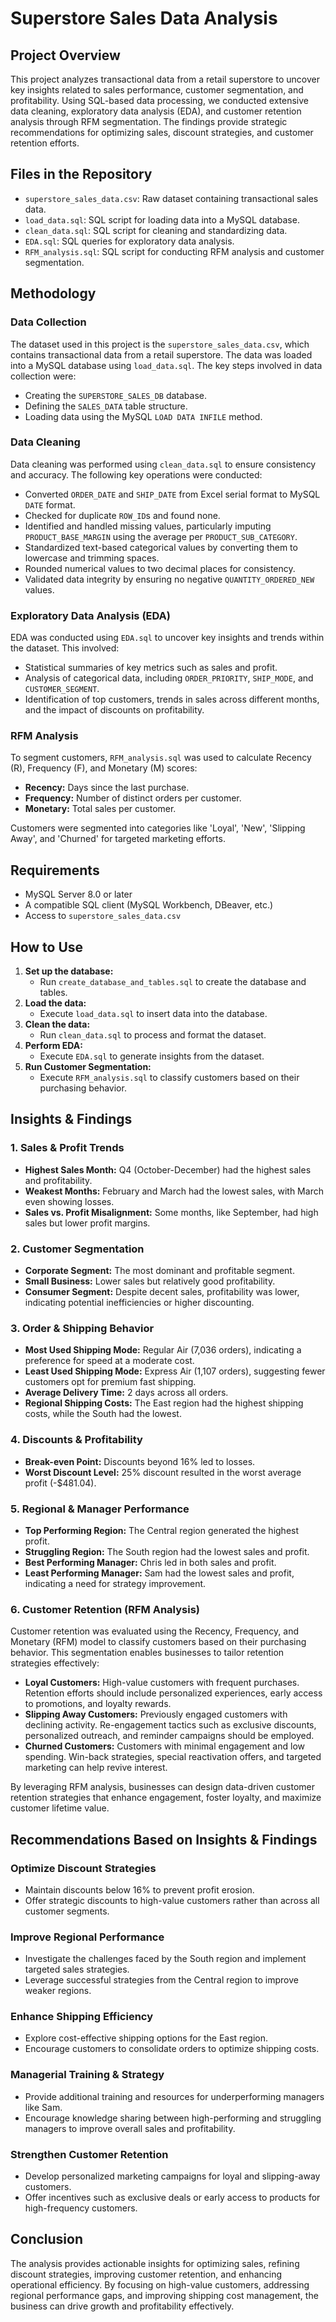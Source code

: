 # Superstore Sales Data Analysis


## Project Overview
This project analyzes transactional data from a retail superstore to uncover key insights related to sales performance, customer segmentation, and profitability. Using SQL-based data processing, we conducted extensive data cleaning, exploratory data analysis (EDA), and customer retention analysis through RFM segmentation. The findings provide strategic recommendations for optimizing sales, discount strategies, and customer retention efforts.

## Files in the Repository
- `superstore_sales_data.csv`: Raw dataset containing transactional sales data.
- `load_data.sql`: SQL script for loading data into a MySQL database.
- `clean_data.sql`: SQL script for cleaning and standardizing data.
- `EDA.sql`: SQL queries for exploratory data analysis.
- `RFM_analysis.sql`: SQL script for conducting RFM analysis and customer segmentation.


## Methodology

### Data Collection
The dataset used in this project is the `superstore_sales_data.csv`, which contains transactional data from a retail superstore. The data was loaded into a MySQL database using `load_data.sql`. The key steps involved in data collection were:

- Creating the `SUPERSTORE_SALES_DB` database.
- Defining the `SALES_DATA` table structure.
- Loading data using the MySQL `LOAD DATA INFILE` method.

### Data Cleaning
Data cleaning was performed using `clean_data.sql` to ensure consistency and accuracy. The following key operations were conducted:

- Converted `ORDER_DATE` and `SHIP_DATE` from Excel serial format to MySQL `DATE` format.
- Checked for duplicate `ROW_ID`s and found none.
- Identified and handled missing values, particularly imputing `PRODUCT_BASE_MARGIN` using the average per `PRODUCT_SUB_CATEGORY`.
- Standardized text-based categorical values by converting them to lowercase and trimming spaces.
- Rounded numerical values to two decimal places for consistency.
- Validated data integrity by ensuring no negative `QUANTITY_ORDERED_NEW` values.

### Exploratory Data Analysis (EDA)
EDA was conducted using `EDA.sql` to uncover key insights and trends within the dataset. This involved:

- Statistical summaries of key metrics such as sales and profit.
- Analysis of categorical data, including `ORDER_PRIORITY`, `SHIP_MODE`, and `CUSTOMER_SEGMENT`.
- Identification of top customers, trends in sales across different months, and the impact of discounts on profitability.

### RFM Analysis
To segment customers, `RFM_analysis.sql` was used to calculate Recency (R), Frequency (F), and Monetary (M) scores:

- **Recency:** Days since the last purchase.
- **Frequency:** Number of distinct orders per customer.
- **Monetary:** Total sales per customer.

Customers were segmented into categories like 'Loyal', 'New', 'Slipping Away', and 'Churned' for targeted marketing efforts.


## Requirements
- MySQL Server 8.0 or later
- A compatible SQL client (MySQL Workbench, DBeaver, etc.)
- Access to `superstore_sales_data.csv`

## How to Use
1. **Set up the database:**
   - Run `create_database_and_tables.sql` to create the database and tables.
2. **Load the data:**
   - Execute `load_data.sql` to insert data into the database.
3. **Clean the data:**
   - Run `clean_data.sql` to process and format the dataset.
4. **Perform EDA:**
   - Execute `EDA.sql` to generate insights from the dataset.
5. **Run Customer Segmentation:**
   - Execute `RFM_analysis.sql` to classify customers based on their purchasing behavior.

## Insights & Findings

### 1. Sales & Profit Trends
- **Highest Sales Month:** Q4 (October-December) had the highest sales and profitability.
- **Weakest Months:** February and March had the lowest sales, with March even showing losses.
- **Sales vs. Profit Misalignment:** Some months, like September, had high sales but lower profit margins.

### 2. Customer Segmentation
- **Corporate Segment:** The most dominant and profitable segment.
- **Small Business:** Lower sales but relatively good profitability.
- **Consumer Segment:** Despite decent sales, profitability was lower, indicating potential inefficiencies or higher discounting.

### 3. Order & Shipping Behavior
- **Most Used Shipping Mode:** Regular Air (7,036 orders), indicating a preference for speed at a moderate cost.
- **Least Used Shipping Mode:** Express Air (1,107 orders), suggesting fewer customers opt for premium fast shipping.
- **Average Delivery Time:** 2 days across all orders.
- **Regional Shipping Costs:** The East region had the highest shipping costs, while the South had the lowest.

### 4. Discounts & Profitability
- **Break-even Point:** Discounts beyond 16% led to losses.
- **Worst Discount Level:** 25% discount resulted in the worst average profit (-$481.04).

### 5. Regional & Manager Performance
- **Top Performing Region:** The Central region generated the highest profit.
- **Struggling Region:** The South region had the lowest sales and profit.
- **Best Performing Manager:** Chris led in both sales and profit.
- **Least Performing Manager:** Sam had the lowest sales and profit, indicating a need for strategy improvement.

### 6. Customer Retention (RFM Analysis)
Customer retention was evaluated using the Recency, Frequency, and Monetary (RFM) model to classify customers based on their purchasing behavior. This segmentation enables businesses to tailor retention strategies effectively:

- **Loyal Customers:** High-value customers with frequent purchases. Retention efforts should include personalized experiences, early access to promotions, and loyalty rewards.
- **Slipping Away Customers:** Previously engaged customers with declining activity. Re-engagement tactics such as exclusive discounts, personalized outreach, and reminder campaigns should be employed.
- **Churned Customers:** Customers with minimal engagement and low spending. Win-back strategies, special reactivation offers, and targeted marketing can help revive interest.

By leveraging RFM analysis, businesses can design data-driven customer retention strategies that enhance engagement, foster loyalty, and maximize customer lifetime value.


## Recommendations Based on Insights & Findings

### Optimize Discount Strategies
- Maintain discounts below 16% to prevent profit erosion.
- Offer strategic discounts to high-value customers rather than across all customer segments.

### Improve Regional Performance
- Investigate the challenges faced by the South region and implement targeted sales strategies.
- Leverage successful strategies from the Central region to improve weaker regions.

### Enhance Shipping Efficiency
- Explore cost-effective shipping options for the East region.
- Encourage customers to consolidate orders to optimize shipping costs.

### Managerial Training & Strategy
- Provide additional training and resources for underperforming managers like Sam.
- Encourage knowledge sharing between high-performing and struggling managers to improve overall sales and profitability.

### Strengthen Customer Retention
- Develop personalized marketing campaigns for loyal and slipping-away customers.
- Offer incentives such as exclusive deals or early access to products for high-frequency customers.

## Conclusion
The analysis provides actionable insights for optimizing sales, refining discount strategies, improving customer retention, and enhancing operational efficiency. By focusing on high-value customers, addressing regional performance gaps, and improving shipping cost management, the business can drive growth and profitability effectively.
